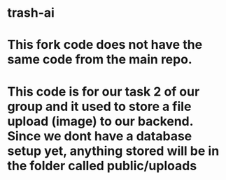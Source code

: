 # trash-ai

# This fork code does not have the same code from the main repo.
# This code is for our task 2 of our group and it used to store a file upload (image) to our backend. Since we dont have a database setup yet, anything stored will be in the folder called public/uploads
